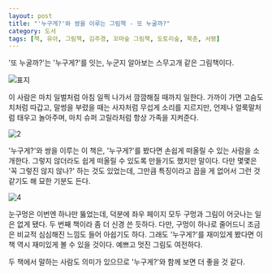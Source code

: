 ```yaml
---
layout: post
title: "'누구게?'와 쌍을 이루는 그림책 - 또 누굴까?"
category: 도서
tags: [책, 유아, 그림책, 김주경, 꼬마숲 그림책, 도토리숲, 북촌, 서평]
---
```


'또 누굴까?'는 '누구게?'를 잇는,
누군지 알아보는 스무고개 같은 그림책이다.

![표지](https://lh3.googleusercontent.com/0L5yj6a3e-7bv4XVZ-XVg1OqgnajcFEwBCtoh7DkKGjCUgfajmgM-rZQP6qeUWsXFeOlgB95cvitVg=s480)

이 사람은 마치 일벌처럼 아침 일찍 나가서 깜깜해질 때까지 일한다.
가까이 가면 고슴도치처럼 따갑고,
말썽을 부렸을 때는 사자처럼 무섭게 소리를 지르지만,
언제나 얼룩말처럼 태우고 놀아주며,
마치 슈퍼 고릴라처럼 항상 가족을 지켜준다.

![2](https://lh3.googleusercontent.com/IzsM7vvejhXLbSfOSSWZfZUkZjPvZqV_9cWMeFOEH0QngsHW3dMyLCGDL10YPPZBqH57Q9J9N93V8g=s560)

'누구게?'와 쌍을 이루는 이 책은,
'누구게?'를 봤다면 손쉽게 떠올릴 수 있는 사람을 소개한다.
그렇지 않더라도 쉽게 떠올릴 수 있도록 만들기도 했지만 말이다.
다만 몇몇은 '꼭 그렇진 않지 않나?' 하는 것도 있었는데,
그만큼 특징이라고 꼽을 게 없어서 그런 것 같기도 해 묘한 기분도 든다.

![4](https://lh3.googleusercontent.com/2ITZUPnbT1ZXPgVmKcf-f_4qsgfDkbwTIhfCi_b308mHex60hhX3zYE6WjzEZjbtxiiAvCM0l9lh-A=s560)

눈구멍은 이번엔 하나만 뚫었는데,
덕분에 좌우 페이지 모두 구멍과 그림이 어긋나는 일은 없게 됐다.
두 번째 책이라 좀 더 신경 쓴 듯하다.
다만, 구멍이 하나로 줄어드니 조금은 비교적 심심해진 느낌도 들어 아쉽기도 하다.
그래도 '누구게?'를 재미있게 봤다면 이 책 역시 재미있게 볼 수 있을 것이다.
예쁘고 멋진 그림도 여전하다.

두 책에서 말하는 사람도 의미가 있으므로
'누구게?'와 함께 보면 더 좋을 것 같다.
